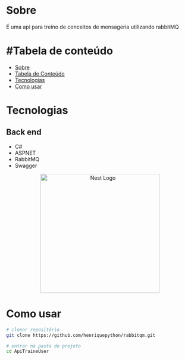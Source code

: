 # Sobre

É uma api para treino de conceitos de mensageria utilizando rabbitMQ



#Tabela de conteúdo
=================
<!--ts-->
   * [Sobre](#Sobre)
   * [Tabela de Conteúdo](#Tabela-de-conteúdo)
   * [Tecnologias](#Tecnologias)
   * [Como usar](#Como-usar)
<!--te-->


# Tecnologias
## Back end
- C# 
- ASPNET
- RabbitMQ
- Swagger


<p align="center">
  <a href="https://dotnet.microsoft.com/en-us/" target="blank"><img src="https://www.targethost.com.br/site/wp-content/uploads/2021/05/hospedagem-asp.net_.png.webp" width="320" alt="Nest Logo" /></a>
</p>



# Como usar

```bash
# clonar repositório
git clone https://github.com/henriquepython/rabbitqm.git

# entrar na pasta do projeto
cd ApiTraineUser
